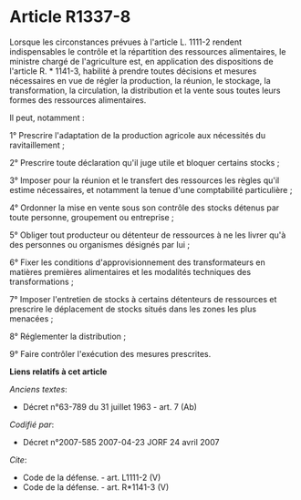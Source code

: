 # Article R1337-8

Lorsque les circonstances prévues à l'article L. 1111-2 rendent indispensables le contrôle et la répartition des ressources
alimentaires, le ministre chargé de l'agriculture est, en application des dispositions de l'article R. * 1141-3, habilité à
prendre toutes décisions et mesures nécessaires en vue de régler la production, la réunion, le stockage, la transformation,
la circulation, la distribution et la vente sous toutes leurs formes des ressources alimentaires. 

Il peut, notamment : 

1° Prescrire l'adaptation de la production agricole aux nécessités du ravitaillement ; 

2° Prescrire toute déclaration qu'il juge utile et bloquer certains stocks ; 

3° Imposer pour la réunion et le transfert des ressources les règles qu'il estime nécessaires, et notamment la tenue d'une
comptabilité particulière ; 

4° Ordonner la mise en vente sous son contrôle des stocks détenus par toute personne, groupement ou entreprise ; 

5° Obliger tout producteur ou détenteur de ressources à ne les livrer qu'à des personnes ou organismes désignés par lui ; 

6° Fixer les conditions d'approvisionnement des transformateurs en matières premières alimentaires et les modalités
techniques des transformations ; 

7° Imposer l'entretien de stocks à certains détenteurs de ressources et prescrire le déplacement de stocks situés dans les
zones les plus menacées ; 

8° Réglementer la distribution ; 

9° Faire contrôler l'exécution des mesures prescrites.

**Liens relatifs à cet article**

_Anciens textes_:

  - Décret n°63-789 du 31 juillet 1963 - art. 7 (Ab)

_Codifié par_:

  - Décret n°2007-585 2007-04-23 JORF 24 avril 2007

_Cite_:

  - Code de la défense. - art. L1111-2 (V)
  - Code de la défense. - art. R*1141-3 (V)
